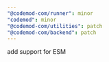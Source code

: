 ```yaml
---
"@codemod-com/runner": minor
"codemod": minor
"@codemod-com/utilities": patch
"@codemod-com/backend": patch
---
```


add support for ESM

